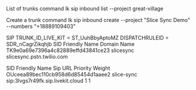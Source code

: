 List of trunks command
lk sip inbound list --project great-village

Create a trunk command
lk sip inbound create --project "Slice Sync Demo" --numbers "+18889109403"

SIP TRUNK_ID_LIVE_KIT = ST_UuhBbyAptoMZ
DISPATCHRULEID = SDR_nCagrZikqhjb
SID Friendly Name Domain Name  
TK9e0a69e7396a4c82889effd43841ce23 slicesync slicesync.pstn.twilio.com

SID Friendly Name Sip URL Priority Weight
OUceea89bec110cb958d6d85454d1aaee2 slice-sync sip:3lvgs7r49fk.sip.livekit.cloud 1 1
